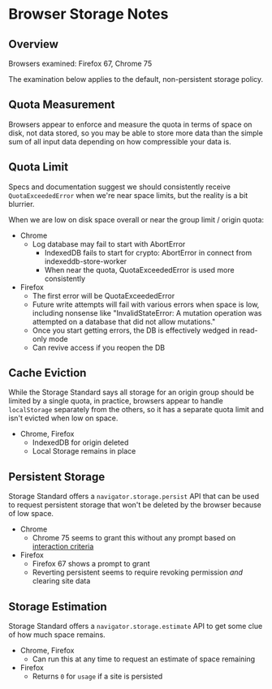 # Browser Storage Notes

## Overview

Browsers examined: Firefox 67, Chrome 75

The examination below applies to the default, non-persistent storage policy.

## Quota Measurement

Browsers appear to enforce and measure the quota in terms of space on disk, not
data stored, so you may be able to store more data than the simple sum of all
input data depending on how compressible your data is.

## Quota Limit

Specs and documentation suggest we should consistently receive
`QuotaExceededError` when we're near space limits, but the reality is a bit
blurrier.

When we are low on disk space overall or near the group limit / origin quota:

* Chrome
  * Log database may fail to start with AbortError
    * IndexedDB fails to start for crypto: AbortError in connect from
      indexeddb-store-worker
    * When near the quota, QuotaExceededError is used more consistently
* Firefox
  * The first error will be QuotaExceededError
  * Future write attempts will fail with various errors when space is low,
      including nonsense like "InvalidStateError: A mutation operation was
      attempted on a database that did not allow mutations."
  * Once you start getting errors, the DB is effectively wedged in read-only
      mode
  * Can revive access if you reopen the DB

## Cache Eviction

While the Storage Standard says all storage for an origin group should be
limited by a single quota, in practice, browsers appear to handle `localStorage`
separately from the others, so it has a separate quota limit and isn't evicted
when low on space.

* Chrome, Firefox
  * IndexedDB for origin deleted
  * Local Storage remains in place

## Persistent Storage

Storage Standard offers a `navigator.storage.persist` API that can be used to
request persistent storage that won't be deleted by the browser because of low
space.

* Chrome
  * Chrome 75 seems to grant this without any prompt based on [interaction
      criteria](https://developers.google.com/web/updates/2016/06/persistent-storage)
* Firefox
  * Firefox 67 shows a prompt to grant
  * Reverting persistent seems to require revoking permission _and_ clearing
      site data

## Storage Estimation

Storage Standard offers a `navigator.storage.estimate` API to get some clue of
how much space remains.

* Chrome, Firefox
  * Can run this at any time to request an estimate of space remaining
* Firefox
  * Returns `0` for `usage` if a site is persisted

